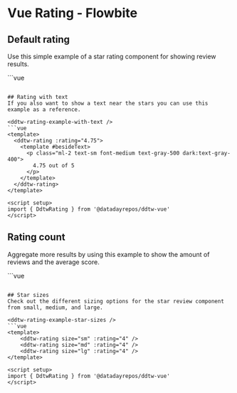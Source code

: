 <script setup>
import DdtwRatingExample from './rating/examples/DdtwRatingExample.vue'
import DdtwRatingExampleWithText from './rating/examples/DdtwRatingExampleWithText.vue'
import DdtwRatingExampleCount from './rating/examples/DdtwRatingExampleCount.vue'
import DdtwRatingExampleStarSizes from './rating/examples/DdtwRatingExampleStarSizes.vue'
</script>
# Vue Rating - Flowbite

## Default rating
Use this simple example of a star rating component for showing review results.

<ddtw-rating-example />
```vue
<template>
  <ddtw-rating :rating="4" />
</template>

<script setup>
import { DdtwRating } from '@datadayrepos/ddtw-vue'
</script>
```

## Rating with text
If you also want to show a text near the stars you can use this example as a reference.

<ddtw-rating-example-with-text />
```vue
<template>
  <ddtw-rating :rating="4.75">
    <template #besideText>
      <p class="ml-2 text-sm font-medium text-gray-500 dark:text-gray-400">
        4.75 out of 5
      </p>
    </template>
  </ddtw-rating>
</template>

<script setup>
import { DdtwRating } from '@datadayrepos/ddtw-vue'
</script>
```

## Rating count
Aggregate more results by using this example to show the amount of reviews and the average score.

<ddtw-rating-example-count />
```vue
<template>
  <ddtw-rating
    :rating="1"
    :scale="1"
    review-link="#"
    review-text="73 reviews"
  >
    <template #besideText>
      <p class="ml-2 text-sm font-bold text-gray-900 dark:text-white">
        4.95
      </p>
    </template>
  </ddtw-rating>
</template>

<script setup>
import { DdtwRating } from '@datadayrepos/ddtw-vue'
</script>
```

## Star sizes
Check out the different sizing options for the star review component from small, medium, and large.

<ddtw-rating-example-star-sizes />
```vue
<template>
    <ddtw-rating size="sm" :rating="4" />
    <ddtw-rating size="md" :rating="4" />
    <ddtw-rating size="lg" :rating="4" />
</template>

<script setup>
import { DdtwRating } from '@datadayrepos/ddtw-vue'
</script>
```
